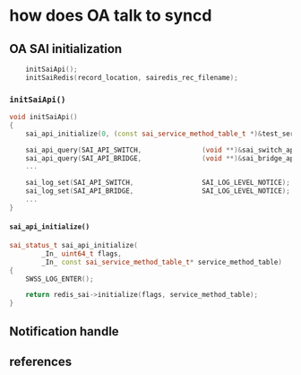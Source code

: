 # how does OA talk to syncd

## OA SAI initialization
```cpp
    initSaiApi();
    initSaiRedis(record_location, sairedis_rec_filename);
```

### `initSaiApi()`
```cpp
void initSaiApi()
{
    sai_api_initialize(0, (const sai_service_method_table_t *)&test_services);

    sai_api_query(SAI_API_SWITCH,               (void **)&sai_switch_api);
    sai_api_query(SAI_API_BRIDGE,               (void **)&sai_bridge_api);
    ...

    sai_log_set(SAI_API_SWITCH,                 SAI_LOG_LEVEL_NOTICE);
    sai_log_set(SAI_API_BRIDGE,                 SAI_LOG_LEVEL_NOTICE);
    ...
}
```

#### `sai_api_initialize()`
```cpp
sai_status_t sai_api_initialize(
        _In_ uint64_t flags,
        _In_ const sai_service_method_table_t* service_method_table)
{
    SWSS_LOG_ENTER();

    return redis_sai->initialize(flags, service_method_table);
}
```

## Notification handle


## references

